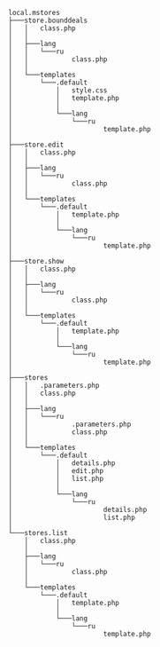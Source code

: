       
    local.mstores
    ├───store.bounddeals
    │   │   class.php
    │   │   
    │   ├───lang
    │   │   └───ru
    │   │           class.php
    │   │           
    │   └───templates
    │       └───.default
    │           │   style.css
    │           │   template.php
    │           │   
    │           └───lang
    │               └───ru
    │                       template.php
    │                       
    ├───store.edit
    │   │   class.php
    │   │   
    │   ├───lang
    │   │   └───ru
    │   │           class.php
    │   │           
    │   └───templates
    │       └───.default
    │           │   template.php
    │           │   
    │           └───lang
    │               └───ru
    │                       template.php
    │                       
    ├───store.show
    │   │   class.php
    │   │   
    │   ├───lang
    │   │   └───ru
    │   │           class.php
    │   │           
    │   └───templates
    │       └───.default
    │           │   template.php
    │           │   
    │           └───lang
    │               └───ru
    │                       template.php
    │                       
    ├───stores
    │   │   .parameters.php
    │   │   class.php
    │   │   
    │   ├───lang
    │   │   └───ru
    │   │           .parameters.php
    │   │           class.php
    │   │           
    │   └───templates
    │       └───.default
    │           │   details.php
    │           │   edit.php
    │           │   list.php
    │           │   
    │           └───lang
    │               └───ru
    │                       details.php
    │                       list.php
    │                       
    └───stores.list
        │   class.php
        │   
        ├───lang
        │   └───ru
        │           class.php
        │           
        └───templates
            └───.default
                │   template.php
                │   
                └───lang
                    └───ru
                            template.php
                            
 
